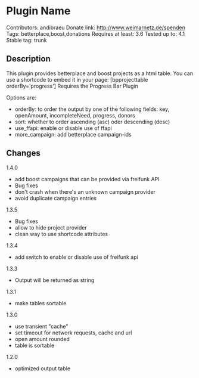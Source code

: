 Plugin Name
===========
Contributors: andibraeu
Donate link: http://www.weimarnetz.de/spenden
Tags: betterplace,boost,donations 
Requires at least: 3.6
Tested up to: 4.1
Stable tag: trunk

Description
------------
This plugin provides betterplace and boost projects as a html table. You can use a shortcode to embed it in your page: [bpprojecttable orderBy='progress']
Requires the Progress Bar Plugin

Options are:
* orderBy: to order the output by one of the following fields: key, openAmount, incompleteNeed, progress, donors
* sort: whether to order ascending (asc) oder descending (desc)
* use_ffapi: enable or disable use of ffapi
* more_campaign: add betterplace campaign-ids

Changes
-------
1.4.0
* add boost campaigns that can be provided via freifunk API
* Bug fixes
 * don't crash when there's an unknown campaign provider
 * avoid duplicate campaign entries

1.3.5
* Bug fixes
* allow to hide project provider
* clean way to use shortcode attributes

1.3.4
* add switch to enable or disable use of freifunk api

1.3.3
* Output will be returned as string

1.3.1
* make tables sortable

1.3.0
* use transient "cache"
* set timeout for network requests, cache and url
* open amount rounded
* table is sortable

1.2.0
* optimized output table
